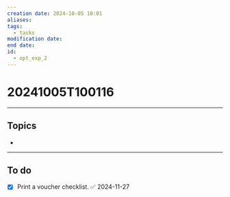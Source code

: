 ```yaml
---
creation date: 2024-10-05 10:01
aliases: 
tags:
  - tasks
modification date: 
end date: 
id:
  - opt_exp_2
---
```

# 20241005T100116
---
## Topics
+ 
---
## To do
- [x] Print a voucher checklist. ✅ 2024-11-27